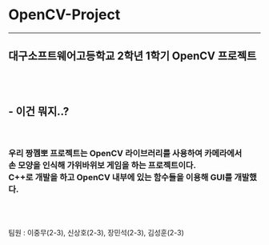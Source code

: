 # OpenCV-Project
<hr>
<h2>대구소프트웨어고등학교 2학년 1학기 OpenCV 프로젝트</h2><br><br>


<h2>- 이건 뭐지..?</h2><br>
<h3>우리 짱껨뽀 프로젝트는 OpenCV 라이브러리를 사용하여 카메라에서 <br>
손 모양을 인식해 가위바위보 게임을 하는 프로젝트이다. <br>
C++로 개발을 하고 OpenCV 내부에 있는 함수들을 이용해 GUI를 개발했다.</h3><br><br>



팀원 : 이중무(2-3), 신상호(2-3), 장민석(2-3), 김성훈(2-3)
